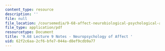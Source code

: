 ```yaml
---
content_type: resource
description: ''
file: null
file_location: /coursemedia/9-68-affect-neurobiological-psychological-and-sociocultural-counterparts-of-feelings-spring-2013/62f2c6aa2cf6bfe7044ad8ef9cdb9a77_MIT9_68S13_Kll_Cs_Crnlg_L9.pdf
file_type: application/pdf
resourcetype: Document
title: '9.68 Lecture 9 Notes - Neuropsychology of Affect '
uid: 62f2c6aa-2cf6-bfe7-044a-d8ef9cdb9a77
---
```


